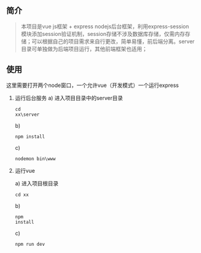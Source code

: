 ## 简介
>本项目是vue js框架 + express nodejs后台框架，利用express-session 模块添加session验证机制，session存储不涉及数据库存储，仅需内存存储；可以根据自己的项目需求来自行更改，简单易懂，前后端分离。server目录可单独做为后端项目运行，其他前端框架也适用；

## 使用
  这里需要打开两个node窗口，一个允许vue（开发模式）一个运行express

1.	运行后台服务
    a)	进入项目目录中的server目录	<pre><code>cd xx\server</code></pre>
    b)	<pre><code>npm install</code></pre>
    c)	<pre><code>nodemon bin\www</code></pre>

2.	运行vue

    a)	进入项目根目录				<pre><code>cd  xx</code></pre>
    b)	<pre><code>npm install</code></pre>
    c)	<pre><code>npm run dev</code></pre>
